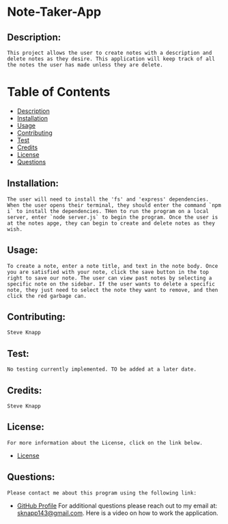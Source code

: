 
# Note-Taker-App

## Description:
    This project allows the user to create notes with a description and delete notes as they desire. This application will keep track of all the notes the user has made unless they are delete.

# Table of Contents

- [Description](#description)
- [Installation](#installation)
- [Usage](#usage) 
- [Contributing](#contributing)
- [Test](#test)
- [Credits](#credits)
- [License](#license) 
- [Questions](#questions)

## Installation:
    The user will need to install the 'fs' and 'express' dependencies. When the user opens their terminal, they should enter the command `npm i` to install the dependencies. THen to run the program on a local server, enter `node server.js` to begin the program. Once the user is at the notes apge, they can begin to create and delete notes as they wish.
## Usage:
    To create a note, enter a note title, and text in the note body. Once you are satisfied with your note, click the save button in the top right to save our note. The user can view past notes by selecting a specific note on the sidebar. If the user wants to delete a specific note, they just need to select the note they want to remove, and then click the red garbage can.
## Contributing:
    Steve Knapp
## Test:
    No testing currently implemented. TO be added at a later date.
## Credits:
    Steve Knapp
## License:
    For more information about the License, click on the link below.
    
- [License](https://opensource.org/licenses/)
## Questions:
    Please contact me about this program using the following link: 
- [GitHub Profile](https://github.com/Stovencrantz)
For additional questions please reach out to my email at: sknapp143@gmail.com.
    Here is a video on how to work the application.

